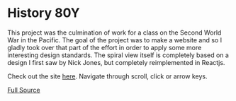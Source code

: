 # History 80Y

This project was the culmination of work for a class on the Second World War
in the Pacific. The goal of the project was to make a website and so I gladly
took over that part of the effort in order to apply some more interesting
design standards. The spiral view itself is completely based on a design I first
saw by Nick Jones, but completely reimplemented in Reactjs. 

Check out the site [here](the1codemater.github.io/history-80y). Navigate through
scroll, click or arrow keys.

[Full Source](https://github.com/the1codemaster/history-80y)
